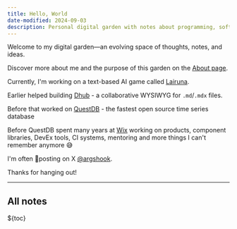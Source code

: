 ```yaml
---
title: Hello, World
date-modified: 2024-09-03
description: Personal digital garden with notes about programming, software and async work.
---
```


Welcome to my digital garden—an evolving space of thoughts, notes, and ideas.

Discover more about me and the purpose of this garden on the [About page](about.md).

Currently, I'm working on a text-based AI game called [Lairuna](https://lairuna.com).

Earlier helped building [Dhub](https://dhub.dev) - a collaborative WYSIWYG for `.md`/`.mdx` files.

Before that worked on [QuestDB](https://questdb.io) - the fastest open source time series database

Before QuestDB spent many years at [Wix](https://wix.com) working on products, component libraries, DevEx tools, CI systems, mentoring and more things I can't remember anymore 😅

I'm often 💩posting on X [@argshook](https://x.com/argshook).

Thanks for hanging out!

---

## All notes

${toc}
